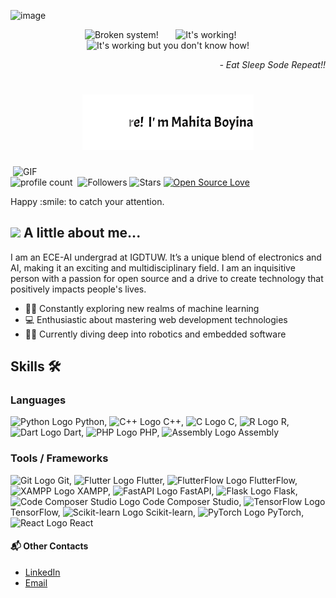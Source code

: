 ![image](https://github.com/mahita2104/mahita2104/assets/117190638/475fdeac-ffb1-4bce-92c1-ae5498ebdb3d)<div align="center">
  <img src="https://raw.githubusercontent.com/Tarikul-Islam-Anik/Animated-Fluent-Emojis/master/Emojis/Smilies/Face%20with%20Spiral%20Eyes.png" width="10%" alt="Broken system!"/>
  &nbsp;&nbsp;&nbsp;&nbsp;&nbsp;
  <img src="https://raw.githubusercontent.com/Tarikul-Islam-Anik/Animated-Fluent-Emojis/master/Emojis/Smilies/Relieved%20Face.png" width="10%" alt="It's working!"/>
  &nbsp;&nbsp;&nbsp;&nbsp;&nbsp;
  <img src="https://raw.githubusercontent.com/Tarikul-Islam-Anik/Animated-Fluent-Emojis/master/Emojis/Smilies/Astonished%20Face.png" width="10%" alt="It's working but you don't know how!"/>


<div align="right">
  <i> - Eat Sleep Sode Repeat!!</i>
</div>
<h1> 
  <img src="https://github.com/mahita2104/mahita2104/blob/main/name.gif" 👋/> 
</h1>
</div>
<img align="right" alt="GIF" src="https://github.com/SP-XD/SP-XD/blob/main/images/dev-working_rounded.gif?raw=true" width="500"/>

![profile count](https://komarev.com/ghpvc/?username=mahita2104&color=red)&nbsp;
![Followers](https://img.shields.io/github/followers/mahita2104?style=social)
![Stars](https://img.shields.io/github/stars/mahita2104?style=social)
[![Open Source Love](https://badges.frapsoft.com/os/v1/open-source.svg?v=102)](https://github.com/ellerbrock/open-source-badge/)
</div>
Happy :smile: to catch your attention.

## <img src="https://media.giphy.com/media/VgCDAzcKvsR6OM0uWg/giphy.gif" width="50"> A little  about me...  
I am an ECE-AI undergrad at IGDTUW. It’s a unique blend of electronics and AI, making it an exciting and multidisciplinary field. I am an inquisitive person with a passion for open source and a drive to create technology that positively impacts people's lives.

- 🤖🧠 Constantly exploring new realms of machine learning
- 💻 Enthusiastic about mastering web development technologies
- 🤖🔧 Currently diving deep into robotics and embedded software

## Skills 🛠️

### Languages
![Python Logo](https://img.icons8.com/color/48/000000/python.png) Python, 
![C++ Logo](https://img.icons8.com/color/48/000000/c-plus-plus-logo.png) C++,
![C Logo](https://img.icons8.com/color/48/000000/c-programming.png) C,
![R Logo](https://www.google.com/imgres?q=r%20logo&imgurl=https%3A%2F%2Fupload.wikimedia.org%2Fwikipedia%2Fcommons%2Fthumb%2F1%2F1b%2FR_logo.svg%2F1280px-R_logo.svg.png&imgrefurl=https%3A%2F%2Fcommons.wikimedia.org%2Fwiki%2FFile%3AR_logo.svg&docid=-ocBM9sElRC0oM&tbnid=1z8kquX87Cj7QM&vet=12ahUKEwjp9uDr_Y2HAxVAavUHHScsD4QQM3oECFAQAA..i&w=1280&h=992&hcb=2&ved=2ahUKEwjp9uDr_Y2HAxVAavUHHScsD4QQM3oECFAQAA) R,
![Dart Logo](https://img.icons8.com/color/48/000000/dart.png) Dart,
![PHP Logo](https://img.icons8.com/color/48/000000/php.png) PHP,
![Assembly Logo](https://img.icons8.com/color/48/000000/assembly.png) Assembly

### Tools / Frameworks
![Git Logo](https://img.icons8.com/color/48/000000/git.png) Git,
![Flutter Logo](https://img.icons8.com/color/48/000000/flutter.png) Flutter,
![FlutterFlow Logo](https://img.icons8.com/color/48/000000/flutter.png) FlutterFlow,
![XAMPP Logo](https://www.google.com/url?sa=i&url=https%3A%2F%2Fin.pinterest.com%2Fpin%2Fxampp-logo-germany-in-2023--846817536205286683%2F&psig=AOvVaw14ULEm6vuPt3DXWHXcgAU0&ust=1720203077321000&source=images&cd=vfe&opi=89978449&ved=0CBEQjRxqFwoTCOiIt__9jYcDFQAAAAAdAAAAABAE) XAMPP,
![FastAPI Logo](https://img.icons8.com/dusk/48/000000/api-settings.png) FastAPI,
![Flask Logo](https://img.icons8.com/ios-filled/50/000000/flask.png) Flask,
![Code Composer Studio Logo](https://img.icons8.com/color/48/000000/visual-studio-code-2019.png) Code Composer Studio,
![TensorFlow Logo](https://img.icons8.com/color/48/000000/tensorflow.png) TensorFlow,
![Scikit-learn Logo](https://www.google.com/url?sa=i&url=https%3A%2F%2Fwww.pngegg.com%2Fen%2Fpng-eclpz&psig=AOvVaw0L0VMzj0Zr_W13tlF8clew&ust=1720203117382000&source=images&cd=vfe&opi=89978449&ved=0CBEQjRxqFwoTCKiP7Y_-jYcDFQAAAAAdAAAAABAE) Scikit-learn,
![PyTorch Logo](https://www.google.com/url?sa=i&url=https%3A%2F%2Fcommons.wikimedia.org%2Fwiki%2FFile%3APyTorch_logo_icon.svg&psig=AOvVaw1hFRN2v6wryWEv8GTQ7zxQ&ust=1720203137983000&source=images&cd=vfe&opi=89978449&ved=0CBEQjRxqFwoTCMjljZv-jYcDFQAAAAAdAAAAABAE) PyTorch,
![React Logo](https://img.icons8.com/color/48/000000/react-native.png) React

#### 📬 Other Contacts
- [LinkedIn](https://www.linkedin.com/in/ashita-boyina-b99ba9153/)
- [Email](cOde.A4sh@gmail.com)
